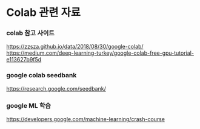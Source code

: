 # Colab 관련 자료


### colab 참고 사이트
https://zzsza.github.io/data/2018/08/30/google-colab/
https://medium.com/deep-learning-turkey/google-colab-free-gpu-tutorial-e113627b9f5d

### google colab seedbank
https://research.google.com/seedbank/

### google ML 학습 
https://developers.google.com/machine-learning/crash-course


